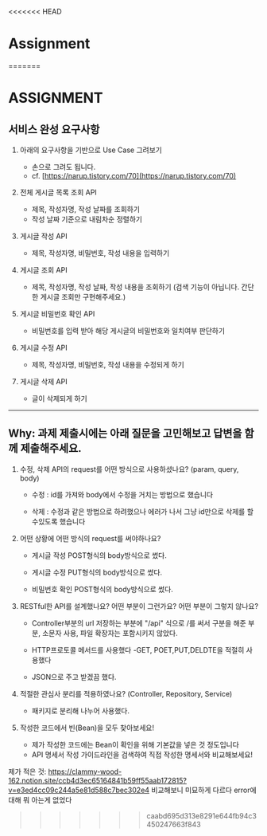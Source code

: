 <<<<<<< HEAD
# Assignment
=======
# ASSIGNMENT

## 서비스 완성 요구사항
1. 아래의 요구사항을 기반으로 Use Case 그려보기
    - 손으로 그려도 됩니다.
    - cf. [https://narup.tistory.com/70](https://narup.tistory.com/70)
    
2. 전체 게시글 목록 조회 API
    - 제목, 작성자명, 작성 날짜를 조회하기
    - 작성 날짜 기준으로 내림차순 정렬하기
    
3. 게시글 작성 API
    - 제목, 작성자명, 비밀번호, 작성 내용을 입력하기
    
4. 게시글 조회 API
    - 제목, 작성자명, 작성 날짜, 작성 내용을 조회하기 
    (검색 기능이 아닙니다. 간단한 게시글 조회만 구현해주세요.)
    
5. 게시글 비밀번호 확인 API
    - 비밀번호를 입력 받아 해당 게시글의 비밀번호와 일치여부 판단하기
    
6. 게시글 수정 API
    - 제목, 작성자명, 비밀번호, 작성 내용을 수정되게 하기
    
7. 게시글 삭제 API
    - 글이 삭제되게 하기
--------------------------------
## Why: 과제 제출시에는 아래 질문을 고민해보고 답변을 함께 제출해주세요.

1. 수정, 삭제 API의 request를 어떤 방식으로 사용하셨나요? (param, query, body)

   * 수정 : id를 가져와 body에서 수정을 거치는 방법으로 했습니다

   * 삭제 : 수정과 같은 방법으로 하려했으나 에러가 나서 그냥 id만으로 삭제를 할수있도록 했습니다

2. 어떤 상황에 어떤 방식의 request를 써야하나요?

   * 게시글 작성 POST형식의 body방식으로 썼다.

   * 게시글 수정 PUT형식의 body방식으로 썼다.
  
   * 비밀번호 확인 POST형식의 body방식으로 썼다.

3. RESTful한 API를 설계했나요? 어떤 부분이 그런가요? 어떤 부분이 그렇지 않나요?
  
   * Controller부분의 url 저장하는 부분에 "/api" 식으로 /를 써서 구분을 해준 부분, 소문자 사용, 파일 확장자는 포함시키지 않았다.

   * HTTP프로토콜 메서드를 사용했다 -GET, POET,PUT,DELDTE을 적절히 사용했다

   * JSON으로 주고 받겠끔 했다.

4. 적절한 관심사 분리를 적용하였나요? (Controller, Repository, Service)

   * 패키지로 분리해 나누어 사용했다.
  
5. 작성한 코드에서 빈(Bean)을 모두 찾아보세요!

   * 제가 작성한 코드에는 Bean이 확인을 위해 기본값을 넣은 것 정도입니다
   * API 명세서 작성 가이드라인을 검색하여 직접 작성한 명세서와 비교해보세요!

제가 적은 것: https://clammy-wood-162.notion.site/ccb4d3ec65164841b59ff55aab172815?v=e3ed4cc09c244a5e81d588c7bec302e4 비교해보니 미묘하게 다르다 error에 대해 뭐 아는게 없었다
>>>>>>> caabd695d313e8291e644fb94c3450247663f843
